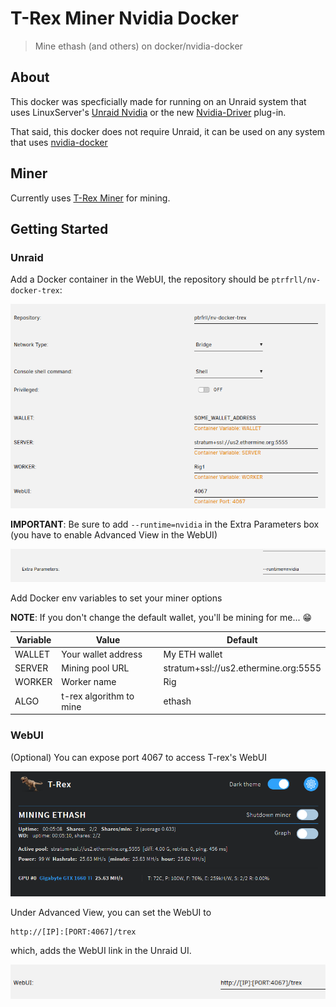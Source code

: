 # T-Rex Miner Nvidia Docker

> Mine ethash (and others) on docker/nvidia-docker

## About

This docker was specficially made for running on an Unraid system that uses LinuxServer's [Unraid Nvidia](https://forums.unraid.net/topic/77813-plugin-linuxserverio-unraid-nvidia/) or the new [Nvidia-Driver](https://forums.unraid.net/topic/98978-plugin-nvidia-driver/?tab=comments#comment-913250) plug-in.

That said, this docker does not require Unraid, it can be used on any system that uses [nvidia-docker](https://github.com/NVIDIA/nvidia-docker)

## Miner

Currently uses [T-Rex Miner](https://github.com/trexminer/T-Rex) for mining. 


## Getting Started

### Unraid

Add a Docker container in the WebUI, the repository should be `ptrfrll/nv-docker-trex`:

![unraid webui](examples/unraid.png)

**IMPORTANT**: Be sure to add `--runtime=nvidia` in the Extra Parameters box (you have to enable Advanced View in the WebUI)


![unraid webui](examples/extraParams.png)

Add Docker env variables to set your miner options

**NOTE**: If you don't change the default wallet, you'll be mining for me... :grin:

| Variable | Value                   | Default                              |
|----------|-------------------------|--------------------------------------|
| WALLET   | Your wallet address     | My ETH wallet                        |
| SERVER   | Mining pool URL         | stratum+ssl://us2.ethermine.org:5555 |
| WORKER   | Worker name             | Rig                                  |
| ALGO     | t-rex algorithm to mine | ethash                               |

### WebUI

(Optional) You can expose port 4067 to access T-rex's WebUI

![unraid webui](examples/webui.png)

Under Advanced View, you can set the WebUI to 
```
http://[IP]:[PORT:4067]/trex
```

which, adds the WebUI link in the Unraid UI.

![unraid webui](examples/set-webui.png)